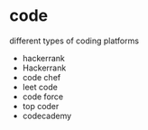# code
different types of coding platforms 
* hackerrank 
* Hackerrank 
* code chef 
* leet code 
* code force 
* top coder 
* codecademy


